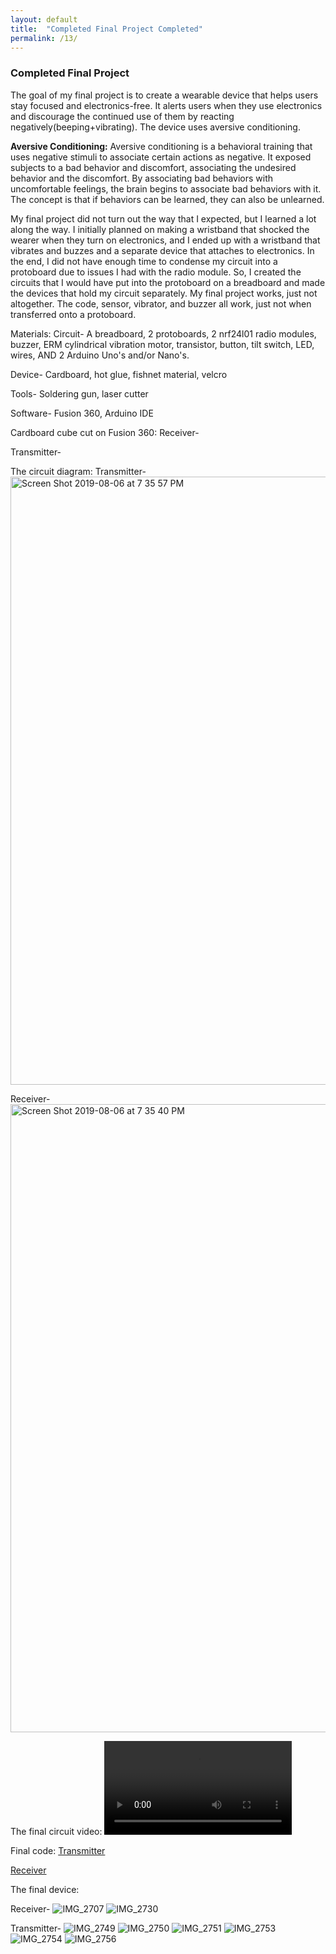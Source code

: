 ```yaml
---
layout: default
title:  "Completed Final Project Completed"
permalink: /13/
---
```


### Completed Final Project

The goal of my final project is to create a wearable device that helps users stay focused and electronics-free. It alerts users when they use electronics and discourage the continued use of them by reacting negatively(beeping+vibrating). The device uses aversive conditioning.

**Aversive Conditioning:**
Aversive conditioning is a behavioral training that uses negative stimuli to associate certain actions as negative. It exposed subjects to a bad behavior and discomfort, associating the undesired behavior and the discomfort. By associating bad behaviors with uncomfortable feelings, the brain begins to associate bad behaviors with it. The concept is that if behaviors can be learned, they can also be unlearned.


My final project did not turn out the way that I expected, but I learned a lot along the way. I initially planned on making a wristband that shocked the wearer when they turn on electronics, and I ended up with a wristband that vibrates and buzzes and a separate device that attaches to electronics. In the end, I did not have enough time to condense my circuit into a protoboard due to issues I had with the radio module. So, I created the circuits that I would have put into the protoboard on a breadboard and made the devices that hold my circuit separately. My final project works, just not altogether. The code, sensor, vibrator, and buzzer all work, just not when transferred onto a protoboard. 

Materials:
Circuit-
A breadboard, 2 protoboards, 2 nrf24l01 radio modules, buzzer, ERM cylindrical vibration motor, transistor, button, tilt switch, LED, wires, AND 2 Arduino Uno's and/or Nano's.

Device-
Cardboard, hot glue, fishnet material, velcro

Tools-
Soldering gun, laser cutter

Software-
Fusion 360, Arduino IDE

Cardboard cube cut on Fusion 360:
Receiver-
<script src="https://embed.github.com/view/3d/jenny-15/PHYS-S-12-Assignments/master/13/DF%20R4.stl"></script>

Transmitter-
<script src="https://embed.github.com/view/3d/jenny-15/PHYS-S-12-Assignments/master/13/DFT4.stl"></script>


The circuit diagram:
Transmitter-
<img width="973" alt="Screen Shot 2019-08-06 at 7 35 57 PM" src="https://user-images.githubusercontent.com/52216217/62584677-95810d00-b883-11e9-9326-8f307fc5a38c.png">

Receiver-
<img width="1005" alt="Screen Shot 2019-08-06 at 7 35 40 PM" src="https://user-images.githubusercontent.com/52216217/62584681-97e36700-b883-11e9-8b0c-17fecbee6eb1.png">

The final circuit video:
<video width="" controls="">
		<source src="IMG_2651.TRIM.mp4" type="video/mp4">
	</video>

Final code:
<a href="https://create.arduino.cc/editor/jennyxu/2cfe51be-07db-43fd-8736-ba8b8eaefe5c/preview
">Transmitter</a>

<a href="https://create.arduino.cc/editor/jennyxu/b309f01a-2e6c-4a24-be1e-637bd7ceee92/preview
">Receiver</a>

The final device:
	
Receiver-
![IMG_2707](https://user-images.githubusercontent.com/52216217/62587842-a0db3500-b891-11e9-85a2-f57cbd63f163.jpg)
![IMG_2730](https://user-images.githubusercontent.com/52216217/62707198-f82af380-b9be-11e9-8714-f5259c9f39f2.jpg)

Transmitter-
![IMG_2749](https://user-images.githubusercontent.com/52216217/62707208-fbbe7a80-b9be-11e9-91c7-f1d26dc8e24c.jpg)
![IMG_2750](https://user-images.githubusercontent.com/52216217/62707214-00832e80-b9bf-11e9-93e9-ef971415fe12.jpg)
![IMG_2751](https://user-images.githubusercontent.com/52216217/62707224-05e07900-b9bf-11e9-8d5e-25c634ee329f.jpg)
![IMG_2753](https://user-images.githubusercontent.com/52216217/62707231-09740000-b9bf-11e9-83f8-1e291a98a84b.jpg)
![IMG_2754](https://user-images.githubusercontent.com/52216217/62707237-0c6ef080-b9bf-11e9-8a69-033b9e30baa5.jpg)
![IMG_2756](https://user-images.githubusercontent.com/52216217/62707248-0f69e100-b9bf-11e9-86aa-27f72f0cfcf4.jpg)





